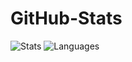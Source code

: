 # GitHub-Stats
![Stats](https://github-readme-stats.vercel.app/api?username=robinkutde&theme=tokyonight&show_icons=true)
![Languages](https://github-readme-stats.vercel.app/api/top-langs/?username=robinkutde&theme=tokyonight&show_icons=true)
